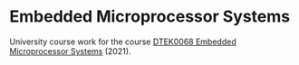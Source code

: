 # Embedded Microprocessor Systems

University course work for the course [DTEK0068 Embedded Microprocessor Systems](https://opas.peppi.utu.fi/en/course/DTEK0068/23284) (2021).
